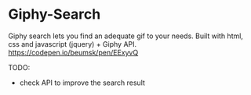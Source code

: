 # Giphy-Search
Giphy search lets you find an adequate gif to your needs. Built with html, css and javascript (jquery) + Giphy API.
https://codepen.io/beumsk/pen/EExyvQ

TODO:
* check API to improve the search result
